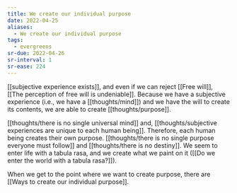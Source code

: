 ```yaml
---
title: We create our individual purpose
date: 2022-04-25
aliases:
  - We create our individual purpose
tags:
  - evergreens
sr-due: 2022-04-26
sr-interval: 1
sr-ease: 224
---
```

[[subjective experience exists]], and even if we can reject [[Free will]], [[The perception of free will is undeniable]]. Because we have a subjective experience (i.e., we have a [[thoughts/mind]]) and we have the will to create its contents, we are able to create [[thoughts/purpose]].

[[thoughts/there is no single universal mind]] and, [[thoughts/subjective experiences are unique to each human being]]. Therefore, each human being creates their own purpose. [[thoughts/there is no single purpose everyone must follow]] and [[thoughts/there is no destiny]]. We seem to enter life with a tabula rasa, and we create what we paint on it ([[Do we enter the world with a tabula rasa?]]).

When we get to the point where we want to create purpose, there are [[Ways to create our individual purpose]].
